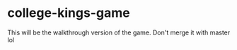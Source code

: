 # college-kings-game
This will be the walkthrough version of the game. Don't merge it with master lol
